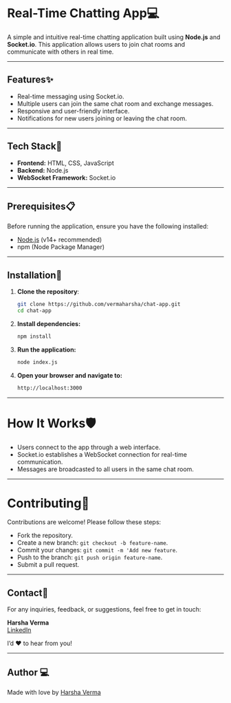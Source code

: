 # Real-Time Chatting App💻

A simple and intuitive real-time chatting application built using **Node.js** and **Socket.io**. This application allows users to join chat rooms and communicate with others in real time.

---

## Features✨

- Real-time messaging using Socket.io.
- Multiple users can join the same chat room and exchange messages.
- Responsive and user-friendly interface.
- Notifications for new users joining or leaving the chat room.

---

## Tech Stack🚀

- **Frontend:** HTML, CSS, JavaScript
- **Backend:** Node.js
- **WebSocket Framework:** Socket.io

---

## Prerequisites📋

Before running the application, ensure you have the following installed:

- [Node.js](https://nodejs.org/) (v14+ recommended)
- npm (Node Package Manager)

---

## Installation📝

1. **Clone the repository**:
   ```bash
   git clone https://github.com/vermaharsha/chat-app.git
   cd chat-app
   ```
2. **Install dependencies:**
   ```bash
   npm install
   ```
3. **Run the application:**
   ```bash
   node index.js
   ```
4. **Open your browser and navigate to:**
   ```bash
   http://localhost:3000
   ```

---
# How It Works🛡️
- Users connect to the app through a web interface.
- Socket.io establishes a WebSocket connection for real-time communication.
- Messages are broadcasted to all users in the same chat room.

--- 

# Contributing🤝
Contributions are welcome! Please follow these steps:

- Fork the repository.
- Create a new branch: `git checkout -b feature-name`.
- Commit your changes: `git commit -m 'Add new feature`.
- Push to the branch: `git push origin feature-name`.
- Submit a pull request.

---

## Contact📧

For any inquiries, feedback, or suggestions, feel free to get in touch:

**Harsha Verma**  
[LinkedIn](https://www.linkedin.com/in/vermaharsha)  

I’d ❤️ to hear from you!


---
## Author 💻
Made with love by [Harsha Verma](https://github.com/vermaharsha)
